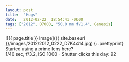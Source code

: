 ```yaml
---
layout: post
title:  "Hugs"
date:   2012-02-22  18:54:41 -0600
tags: ["2012", D7000, "50.0 mm f/1.4", Genesis]
---
```

![{{ page.title }} Image]({{ site.baseurl }}/images/2012/2012_0222_D7K4414.jpg)
{: .prettyprint}  
Started using a prime lens here?  
1/40 sec, f/3.2, ISO 1000 - Shutter clicks this day: 92